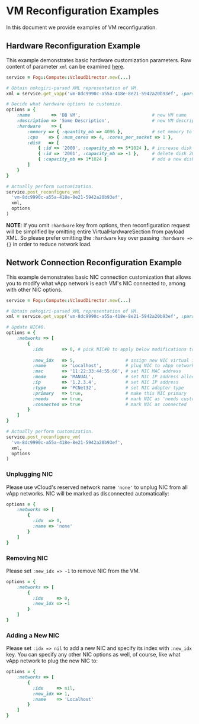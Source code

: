 # VM Reconfiguration Examples
In this document we provide examples of VM reconfiguration.

## Hardware Reconfiguration Example
This example demonstrates basic hardware customization parameters. Raw content of parameter
`xml` can be examined [here](./vm-to-reconfigure.xml).

```ruby
service = Fog::Compute::VcloudDirector.new(...)

# Obtain nokogiri-parsed XML representation of VM.
xml = service.get_vapp('vm-8dc9990c-a55a-418e-8e21-5942a20b93ef', :parser => 'xml').body

# Decide what hardware options to customize.
options = {
    :name        => 'DB VM',                           # new VM name
    :description => 'Some Description',                # new VM description
    :hardware    => {
        :memory => { :quantity_mb => 4096 },           # set memory to 4GB
        :cpu    => { :num_cores => 4, :cores_per_socket => 1 },
        :disk   => [
            { :id => '2000', :capacity_mb => 5*1024 }, # increase disk 2000 to 5GB
            { :id => '2001', :capacity_mb => -1 },     # delete disk 2001
            { :capacity_mb => 1*1024 }                 # add a new disk of size 1GB
        ]
    }
}

# Actually perform customization.
service.post_reconfigure_vm(
  'vm-8dc9990c-a55a-418e-8e21-5942a20b93ef',
  xml,
  options
)
``` 

**NOTE**: If you omit `:hardware` key from options, then reconfiguration request will be
simplified by omitting entire VirtualHardwareSection from payload XML. So please prefer
omitting the `:hardware` key over passing `:hardware => {}` in order to reduce network load. 

## Network Connection Reconfiguration Example
This example demonstrates basic NIC connection customization that allows you to modify what
vApp network is each VM's NIC connected to, among with other NIC options.

```ruby
service = Fog::Compute::VcloudDirector.new(...)

# Obtain nokogiri-parsed XML representation of VM.
xml = service.get_vapp('vm-8dc9990c-a55a-418e-8e21-5942a20b93ef', :parser => 'xml').body

# Update NIC#0.
options = {    
    :networks => [
        {
          :idx       => 0, # pick NIC#0 to apply below modifications to
           
          :new_idx   => 5,                   # assign new NIC virtual index to 5 (instead 0) 
          :name      => 'Localhost',         # plug NIC to vApp network called 'Localhost'
          :mac       => '11:22:33:44:55:66', # set NIC MAC address
          :mode      => 'MANUAL',            # set NIC IP address allocation mode
          :ip        => '1.2.3.4',           # set NIC IP address
          :type      => 'PCNet32',           # set NIC adapter type
          :primary   => true,                # make this NIC primary
          :needs     => true,                # mark NIC as 'needs customization'
          :connected => true                 # mark NIC as connected
        }
    ]
}

# Actually perform customization.
service.post_reconfigure_vm(
  'vm-8dc9990c-a55a-418e-8e21-5942a20b93ef',
  xml,
  options
)
``` 

### Unplugging NIC
Please use vCloud's reserved network name `'none'` to unplug NIC from all vApp networks.
NIC will be marked as disconnected automatically:

```ruby
options = {    
    :networks => [
        {
          :idx  => 0,
          :name => 'none'
        }
    ]
}
```

### Removing NIC
Please set `:new_idx => -1` to remove NIC from the VM.

```ruby
options = {    
    :networks => [
        {
          :idx     => 0,
          :new_idx => -1
        }
    ]
}
```

### Adding a New NIC
Please set `:idx => nil` to add a new NIC and specify its index with `:new_idx` key. You can
specify any other NIC options as well, of course, like what vApp network to plug the new NIC
to:

```ruby
options = {    
    :networks => [
        {
          :idx     => nil,
          :new_idx => 1,
          :name    => 'Localhost'
        }
    ]
}
```
